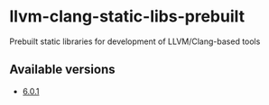 # llvm-clang-static-libs-prebuilt
Prebuilt static libraries for development of LLVM/Clang-based tools

## Available versions
* [6.0.1](https://github.com/nohajc/llvm-clang-static-libs-prebuilt/releases/tag/v6.0.1)
